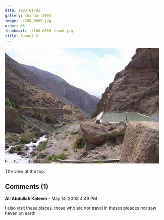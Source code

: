 ```yaml
---
date: 2003-01-01
gallery: shandur-2004
image: ./100_0869.jpg
order: 65
thumbnail: ./100_0869-thumb.jpg
title: Tunnel 3
---
```


![Tunnel 3](./100_0869.jpg)

The view at the top.

<div id="comments">

## Comments (1)

<div id="comment">

**Ali Abdullah Kaleem** - May 14, 2008  4:49 PM

i also visit these places. those who are not travel in theses pleaces not saw heven on earth

</div>

</div>